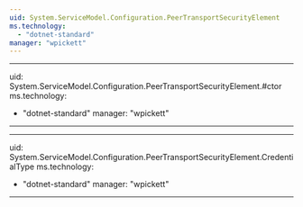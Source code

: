 ```yaml
---
uid: System.ServiceModel.Configuration.PeerTransportSecurityElement
ms.technology: 
  - "dotnet-standard"
manager: "wpickett"
---
```


---
uid: System.ServiceModel.Configuration.PeerTransportSecurityElement.#ctor
ms.technology: 
  - "dotnet-standard"
manager: "wpickett"
---

---
uid: System.ServiceModel.Configuration.PeerTransportSecurityElement.CredentialType
ms.technology: 
  - "dotnet-standard"
manager: "wpickett"
---
